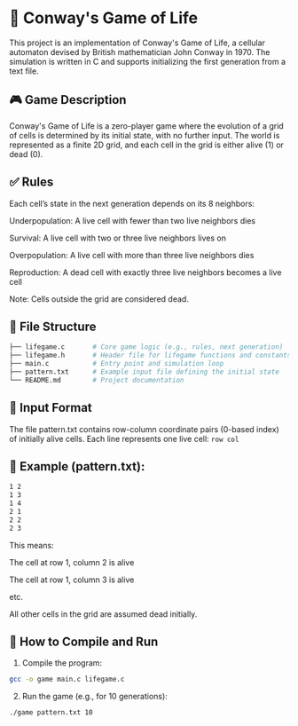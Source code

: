 # 🌱 Conway's Game of Life
This project is an implementation of Conway's Game of Life, a cellular automaton devised by British mathematician John Conway in 1970. The simulation is written in C and supports initializing the first generation from a text file.

## 🎮 Game Description
Conway's Game of Life is a zero-player game where the evolution of a grid of cells is determined by its initial state, with no further input. The world is represented as a finite 2D grid, and each cell in the grid is either alive (1) or dead (0).

## ✅ Rules
Each cell’s state in the next generation depends on its 8 neighbors:

Underpopulation: A live cell with fewer than two live neighbors dies

Survival: A live cell with two or three live neighbors lives on

Overpopulation: A live cell with more than three live neighbors dies

Reproduction: A dead cell with exactly three live neighbors becomes a live cell

Note: Cells outside the grid are considered dead.

## 📂 File Structure
```bash
├── lifegame.c       # Core game logic (e.g., rules, next generation)
├── lifegame.h       # Header file for lifegame functions and constants
├── main.c           # Entry point and simulation loop
├── pattern.txt      # Example input file defining the initial state
└── README.md        # Project documentation
```

## 📄 Input Format
The file pattern.txt contains row-column coordinate pairs (0-based index) of initially alive cells. Each line represents one live cell:
```row col```

## 🔹 Example (pattern.txt):
```bash
1 2
1 3
1 4
2 1
2 2
2 3
```
This means:

The cell at row 1, column 2 is alive

The cell at row 1, column 3 is alive

etc.

All other cells in the grid are assumed dead initially.

## 🧪 How to Compile and Run
1. Compile the program:
```bash
gcc -o game main.c lifegame.c
```
2. Run the game (e.g., for 10 generations):
```bash
./game pattern.txt 10
```


